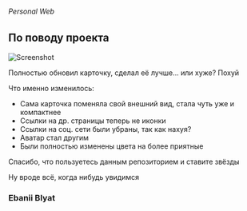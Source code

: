 ###### Personal Web

## По поводу проекта

![Screenshot](https://i.postimg.cc/s2G4QdsD/2021-09-18-102511.png)

Полностью обновил карточку, сделал её лучше... или хуже? Похуй

Что именно изменилось:
* Сама карточка поменяла свой внешний вид, стала чуть уже и компактнее
* Ссылки на др. страницы теперь не иконки
* Ссылки на соц. сети были убраны, так как нахуя?
* Аватар стал другим
* Были полностью изменены цвета на более приятные

Спасибо, что пользуетесь данным репозиторием и ставите звёзды

Ну вроде всё, когда нибудь увидимся

### Ebanii Blyat
